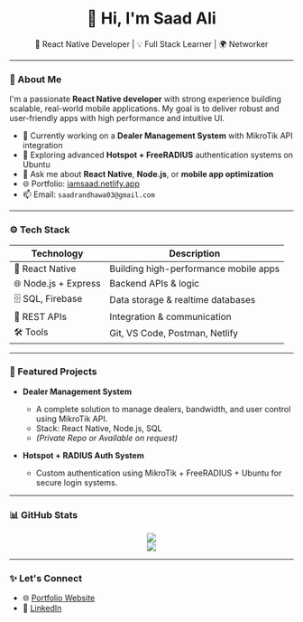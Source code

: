 <h1 align="center">👋 Hi, I'm Saad Ali</h1>
<p align="center">
  🚀 React Native Developer | 💡 Full Stack Learner | 🌍 Networker
</p>

---

### 💼 About Me

I'm a passionate **React Native developer** with strong experience building scalable, real-world mobile applications. My goal is to deliver robust and user-friendly apps with high performance and intuitive UI.

- 🔭 Currently working on a **Dealer Management System** with MikroTik API integration
- 🧠 Exploring advanced **Hotspot + FreeRADIUS** authentication systems on Ubuntu
- 💬 Ask me about **React Native**, **Node.js**, or **mobile app optimization**
- 🌐 Portfolio: [iamsaad.netlify.app](https://iamsaad.netlify.app)
- 📫 Email: `saadrandhawa03@gmail.com`

---

### ⚙️ Tech Stack

| Technology | Description |
|------------|-------------|
| 📱 React Native | Building high-performance mobile apps |
| 🌐 Node.js + Express | Backend APIs & logic |
| 🗄️ SQL, Firebase | Data storage & realtime databases |
| 🔌 REST APIs | Integration & communication |
| 🛠️ Tools | Git, VS Code, Postman, Netlify |

---

### 📌 Featured Projects

- **Dealer Management System**
  - A complete solution to manage dealers, bandwidth, and user control using MikroTik API.
  - Stack: React Native, Node.js, SQL
  - *(Private Repo or Available on request)*

- **Hotspot + RADIUS Auth System**
  - Custom authentication using MikroTik + FreeRADIUS + Ubuntu for secure login systems.

---

### 📊 GitHub Stats

<p align="center">
  <img src="https://github-readme-stats.vercel.app/api?username=iamsaadrandhawa&show_icons=true&theme=radical" />
  <br />
  <img src="https://github-readme-stats.vercel.app/api/top-langs/?username=iamsaadrandhawa&layout=compact&theme=radical" />
</p>

---

### ✨ Let's Connect

- 🌐 [Portfolio Website](https://iamsaad.netlify.app)
- 💼 [LinkedIn](https://linkedin.com/in/iamsaadrandhawa)
